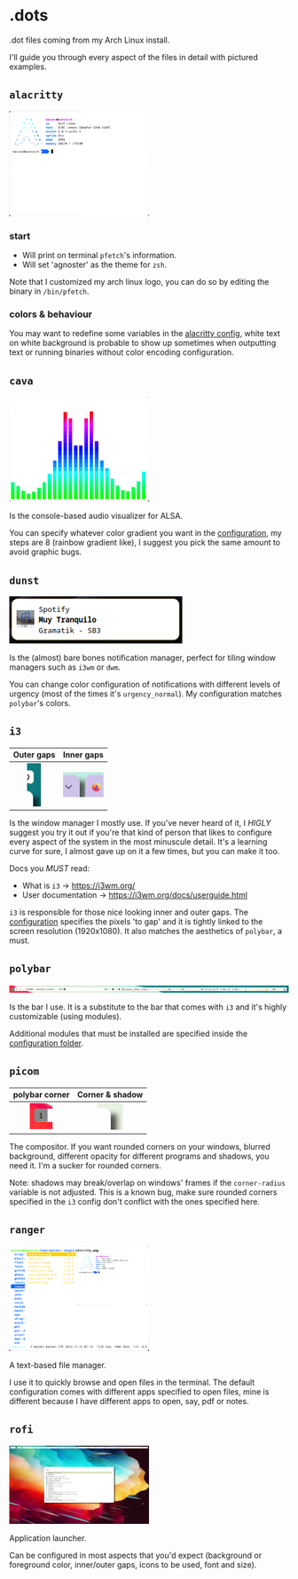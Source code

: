 # .dots
.dot files coming from my Arch Linux install.

I'll guide you through every aspect of the files in detail with pictured examples.

## `alacritty`

<img src="/.images/alacritty.png" alt="drawing" width="50%"/>

### start
- Will print on terminal `pfetch`'s information.
- Will set 'agnoster' as the theme for `zsh`.

Note that I customized my arch linux logo, you can do so by editing the binary in `/bin/pfetch`.

### colors & behaviour

You may want to redefine some variables in the [alacritty config](.config/alacritty/alacritty.yml), white text on white background 
is probable to show up sometimes when outputting text or running binaries without color encoding configuration.

## `cava`
<img src="/.images/cava.png" alt="cava" width="50%"/>

Is the console-based audio visualizer for ALSA.

You can specify whatever color gradient you want in the [configuration](.config/cava/config), my steps are 8 (rainbow gradient like), I suggest you pick the same amount to avoid graphic bugs.

## `dunst`

<img src="/.images/dunst_true.png" alt="dunst"/>

Is the (almost) bare bones notification manager, perfect for tiling window managers such as `i3wm` or `dwm`.


You can change color configuration of  notifications with different levels of urgency (most of the times it's `urgency_normal`). My configuration matches `polybar`'s colors.

## `i3`
Outer gaps | Inner gaps
:---------:|:--------:
<img src="/.images/gaps_outer.png" alt="outer"/> | <img src="/.images/gaps_between.png" alt="inner" />

Is the window manager I mostly use. If you've never heard of it, I *HIGLY* suggest you try it out if you're that kind of person that likes to configure every aspect of the system in the most minuscule detail. It's a learning curve for sure, I almost gave up on it a few times, but you can make it too.

Docs you *MUST* read:
- What is `i3` -> https://i3wm.org/
- User documentation -> https://i3wm.org/docs/userguide.html

`i3` is responsible for those nice looking inner and outer gaps. The [configuration](/.config/i3/config) specifies the pixels 'to gap' and it is tightly linked to the screen resolution (1920x1080). It also matches the aesthetics of `polybar`, a must.

## `polybar`

<img src="/.images/polybar.png" alt="polybar" />

Is the bar I use. It is a substitute to the bar that comes with `i3` and it's highly customizable (using modules).

Additional modules that must be installed are specified inside the [configuration folder](/.config/polybar/).

## `picom`
polybar corner | Corner & shadow
:------:|:-------:
<img src="/.images/corner_1.png" alt="image of corner1" /> | <img src="/.images/corner_2.png" alt="image of corner2" />

The compositor. If you want rounded corners on your windows, blurred background, different opacity for different programs and shadows, you need it. I'm a sucker for rounded corners.

Note: shadows may break/overlap on windows' frames if the `corner-radius` variable is not adjusted. This is a known bug, make sure rounded corners specified in the `i3` config don't conflict with the ones specified here.

## `ranger`
<img src="/.images/ranger.png" alt="ranger" width="50%"/>

A text-based file manager.

I use it to quickly browse and open files in the terminal. The default configuration comes with different apps specified to open files, mine is different because I have different apps to open, say, pdf or notes.

## `rofi`
<img src="/.images/rofi.png" alt="rofi" width="50%" />

Application launcher.

Can be configured in most aspects that you'd expect (background or foreground color, inner/outer gaps, icons to be used, font and size).

